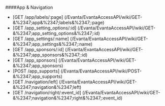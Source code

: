 ####App & Navigation
* [GET /app/labels/:page] (/Evanta/EvantaAccessAPI/wiki/GET-&%2347;app&%2347;labels&%2347;:page)
* [GET /app_setting_options/:id] (/Evanta/EvantaAccessAPI/wiki/GET-&%2347;app_setting_options&%2347;:id)
* [GET /app_settings/:name] (/Evanta/EvantaAccessAPI/wiki/GET-&%2347;app_settings&%2347;:name)
* [GET /app_sponsors/:id] (/Evanta/EvantaAccessAPI/wiki/GET-&%2347;app_sponsors&%2347;:id)
* [GET /app_sponsors] (/Evanta/EvantaAccessAPI/wiki/GET-&%2347;app_sponsors)
* [POST /app_supports] (/Evanta/EvantaAccessAPI/wiki/POST-&%2347;app_supports)
* [GET /navigation/left] (/Evanta/EvantaAccessAPI/wiki/GET-&%2347;navigation&%2347;left)
* [GET /navigation/right/:event_id] (/Evanta/EvantaAccessAPI/wiki/GET-&%2347;navigation&%2347;right&%2347;:event_id)